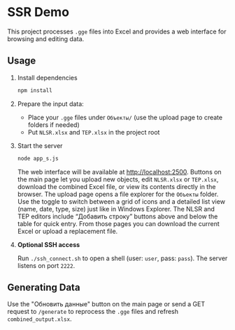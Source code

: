 # SSR Demo

This project processes `.gge` files into Excel and provides a web interface for browsing and editing data.

## Usage

1. Install dependencies
   ```bash
   npm install
   ```
2. Prepare the input data:
   - Place your `.gge` files under `Объекты/` (use the upload page to create folders if needed)
   - Put `NLSR.xlsx` and `TEP.xlsx` in the project root
3. Start the server
   ```bash
   node app_s.js
   ```
   The web interface will be available at <http://localhost:2500>.
  Buttons on the main page let you upload new objects, edit `NLSR.xlsx` or `TEP.xlsx`, download the combined Excel file, or view its contents directly in the browser.
  The upload page opens a file explorer for the `Объекты` folder. Use the toggle to switch between a grid of icons and a detailed list view (name, date, type, size) just like in Windows Explorer.
  The NLSR and TEP editors include “Добавить строку” buttons above and below the table for quick entry. From those pages you can download the current Excel or upload a replacement file.

4. **Optional SSH access**

   Run `./ssh_connect.sh` to open a shell (user: `user`, pass: `pass`). The server listens on port `2222`.

## Generating Data

Use the "Обновить данные" button on the main page or send a GET request to `/generate` to reprocess the `.gge` files and refresh `combined_output.xlsx`.
